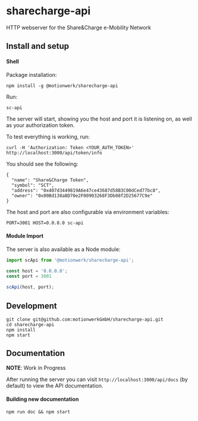 # sharecharge-api
HTTP webserver for the Share&amp;Charge e-Mobility Network

## Install and setup

#### Shell

Package installation:
```
npm install -g @motionwerk/sharecharge-api
```

Run:
```
sc-api
```

The server will start, showing you the host and port it is listening on, as well as your authorization token.

To test everything is working, run:
```
curl -H 'Authorization: Token <YOUR_AUTH_TOKEN>' http://localhost:3000/api/token/info
```

You should see the following:

```
{
  "name": "Share&Charge Token",
  "symbol": "SCT",
  "address": "0x407d3449819A6e47ce43687d58B3C00dCed77bc8",
  "owner": "0x00Bd138aBD70e2F00903268F3Db08f2D25677C9e"
}
```

The host and port are also configurable via environment variables:
```
PORT=3001 HOST=0.0.0.0 sc-api
```

#### Module Import

The server is also available as a Node module:

```ts
import scApi from '@motionwerk/sharecharge-api';

const host = '0.0.0.0';
const port = 3001

scApi(host, port);
```


## Development

```
git clone git@github.com:motionwerkGmbH/sharecharge-api.git
cd sharecharge-api
npm install
npm start
```

## Documentation

**NOTE**: Work in Progress

After running the server you can visit `http://localhost:3000/api/docs` (by default) to view the API documentation. 

#### Building new documentation

```
npm run doc && npm start
```

